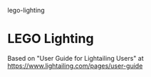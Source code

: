 lego-lighting
# LEGO Lighting

Based on "User Guide for Lightailing Users" at https://www.lightailing.com/pages/user-guide
